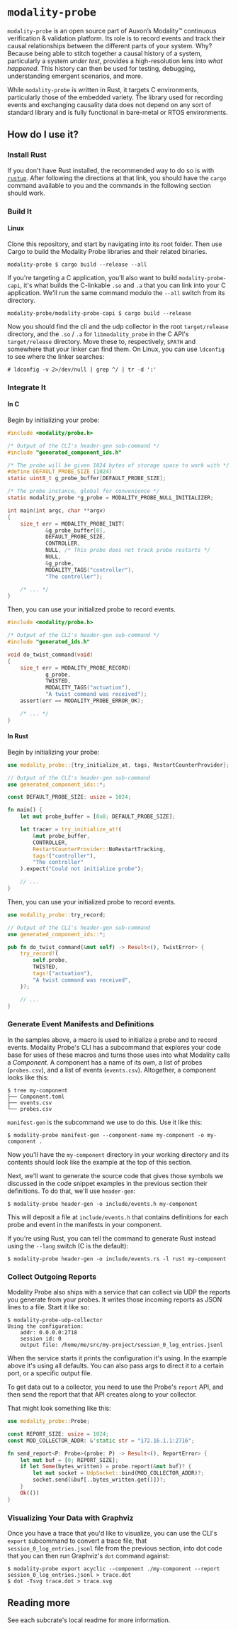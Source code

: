 # `modality-probe`

`modality-probe` is an open source part of Auxon’s Modality™
continuous verification & validation platform. Its role is to record
events and track their causal relationships between the different
parts of your system. Why? Because being able to stitch together a
causal history of a system, particularly a system _under test_,
provides a high-resolution lens into _what happened_. This history can
then be used for testing, debugging, understanding emergent scenarios,
and more.

While `modality-probe` is written in Rust, it targets C environments,
particularly those of the embedded variety. The library used for
recording events and exchanging causality data does not depend on any
sort of standard library and is fully functional in bare-metal or RTOS
environments.

## How do I use it?

### Install Rust

If you don't have Rust installed, the recommended way to do so is with
[`rustup`](https://rustup.rs/). After following the directions at that
link, you should have the `cargo` command available to you and the
commands in the following section should work.

### Build It

#### Linux

Clone this repository, and start by navigating into its root folder.
Then use Cargo to build the Modality Probe libraries and their related
binaries.

```shell
modality-probe $ cargo build --release --all
```

If you're targeting a C application, you'll also want to build
`modality-probe-capi`, it's what builds the C-linkable `.so` and `.a`
that you can link into your C application. We'll run the same command
modulo the `--all` switch from its directory.

```shell
modality-probe/modality-probe-capi $ cargo build --release
```

Now you should find the cli and the udp collector in the root
`target/release` directory, and the `.so` / `.a` for
`libmodality_probe` in the C API's `target/release` directory. Move
these to, respectively, `$PATH` and somewhere that your linker can
find them. On Linux, you can use `ldconfig` to see where the linker
searches:

```shell
# ldconfig -v 2>/dev/null | grep ^/ | tr -d ':'
```

### Integrate It

#### In C

Begin by initializing your probe:

```c
#include <modality/probe.h>

/* Output of the CLI's header-gen sub-command */
#include "generated_component_ids.h"

/* The probe will be given 1024 bytes of storage space to work with */
#define DEFAULT_PROBE_SIZE (1024)
static uint8_t g_probe_buffer[DEFAULT_PROBE_SIZE];

/* The probe instance, global for convenience */
static modality_probe *g_probe = MODALITY_PROBE_NULL_INITIALIZER;

int main(int argc, char **argv)
{
    size_t err = MODALITY_PROBE_INIT(
            &g_probe_buffer[0],
            DEFAULT_PROBE_SIZE,
            CONTROLLER,
            NULL, /* This probe does not track probe restarts */
            NULL,
            &g_probe,
            MODALITY_TAGS("controller"),
            "The controller");

    /* ... */
}
```

Then, you can use your initialized probe to record events.

```c
#include <modality/probe.h>

/* Output of the CLI's header-gen sub-command */
#include "generated_ids.h"

void do_twist_command(void)
{
    size_t err = MODALITY_PROBE_RECORD(
            g_probe,
            TWISTED,
            MODALITY_TAGS("actuation"),
            "A twist command was received");
    assert(err == MODALITY_PROBE_ERROR_OK);

    /* ... */
}
```

#### In Rust

Begin by initializing your probe:

```rust
use modality_probe::{try_initialize_at, tags, RestartCounterProvider};

// Output of the CLI's header-gen sub-command
use generated_component_ids::*;

const DEFAULT_PROBE_SIZE: usize = 1024;

fn main() {
    let mut probe_buffer = [0u8; DEFAULT_PROBE_SIZE];

    let tracer = try_initialize_at!(
        &mut probe_buffer,
        CONTROLLER,
        RestartCounterProvider::NoRestartTracking,
        tags!("controller"),
        "The controller"
    ).expect("Could not initialize probe");

    // ...
}
```

Then, you can use your initialized probe to record events.

```rust
use modality_probe::try_record;

// Output of the CLI's header-gen sub-command
use generated_component_ids::*;

pub fn do_twist_command(&mut self) -> Result<(), TwistError> {
    try_record!(
        self.probe,
        TWISTED,
        tags!("actuation"),
        "A twist command was received",
    )?;

    // ...
}
```

### Generate Event Manifests and Definitions

In the samples above, a macro is used to initialize a probe and to
record events. Modality Probe's CLI has a subcommand that explores
your code base for uses of these macros and turns those uses into what
Modality calls a _Component_. A component has a name of its own, a
list of probes (`probes.csv`), and a list of events
(`events.csv`). Altogether, a component looks like this:

```
$ tree my-component
├── Component.toml
├── events.csv
└── probes.csv
```

`manifest-gen` is the subcommand we use to do this. Use it like this:

```shell
$ modality-probe manifest-gen --component-name my-component -o my-component .
```

Now you'll have the `my-component` directory in your working directory
and its contents should look like the example at the top of this
section.

Next, we'll want to generate the source code that gives those symbols
we discussed in the code snippet examples in the previous section
their definitions. To do that, we'll use `header-gen`:

```shell
$ modality-probe header-gen -o include/events.h my-component
```

This will deposit a file at `include/events.h` that contains
definitions for each probe and event in the manifests in your
component.

If you're using Rust, you can tell the command to generate Rust
instead using the `--lang` switch (C is the default):

```shell
$ modality-probe header-gen -o include/events.rs -l rust my-component
```

### Collect Outgoing Reports

Modality Probe also ships with a service that can collect via UDP the
reports you generate from your probes. It writes those incoming
reports as JSON lines to a file. Start it like so:

```shell
$ modality-probe-udp-collector
Using the configuration:
    addr: 0.0.0.0:2718
    session id: 0
    output file: /home/me/src/my-project/session_0_log_entries.jsonl

```

When the service starts it prints the configuration it's using. In
the example above it's using all defaults. You can also pass args to
direct it to a certain port, or a specific output file.

To get data out to a collector, you need to use the Probe's `report`
API, and then send the report that that API creates along to your
collector.

That might look something like this:

```rust
use modality_probe::Probe;

const REPORT_SIZE: usize = 1024;
const MOD_COLLECTOR_ADDR: &'static str = "172.16.1.1:2716";

fn send_report<P: Probe>(probe: P) -> Result<(), ReportError> {
    let mut buf = [0; REPORT_SIZE];
    if let Some(bytes_written) = probe.report(&mut buf)? {
        let mut socket = UdpSocket::bind(MOD_COLLECTOR_ADDR)?;
        socket.send(&buf[..bytes_written.get()])?;
    }
    Ok(())
}
```

### Visualizing Your Data with Graphviz

Once you have a trace that you'd like to visualize, you can use the
CLI's `export` subcommand to convert a trace file, that
`session_0_log_entries.jsonl` file from the previous section, into dot
code that you can then run Graphviz's `dot` command against:

```shell
$ modality-probe export acyclic --component ./my-component --report session_0_log_entries.jsonl > trace.dot
$ dot -Tsvg trace.dot > trace.svg
```

## Reading more

See each subcrate's local readme for more information.
